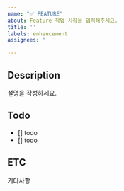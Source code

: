 ```yaml
---
name: "✅ FEATURE"
about: Feature 작업 사항을 입력해주세요.
title: ''
labels: enhancement
assignees: ''

---
```


## Description
설명을 작성하세요.

## Todo
- [] todo
- [] todo

## ETC
기타사항
